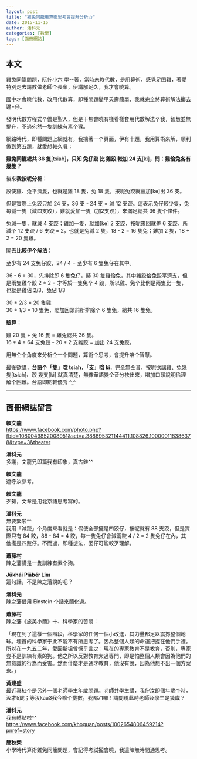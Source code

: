 ```yaml
---
layout: post
title: "雞兔同籠用算術思考會提升分析力"
date: 2015-11-15
author: 潘科元
categories: [數學]
tags: [面冊網誌]
---
```

## 本文

雞兔同籠問題，阮佇小六 學\--著，當時未教代數，是用算術，感覺足困難，著愛特別走去請教做老師个長輩，伊講解足久，我才會曉算。

國中才會曉代數，改用代數算，即種問題變甲夭壽簡單，我就完全將算術解法擲去邊=仔。

發明代數方程式个儂是聖人，但是干焦會曉有樣看樣套用代數解法个我，智慧並無提升，不過宛然一隻訓練有素个猴。

網路時代，即種問題上網就有，我揣著一个頁面，伊有十題，我用算術來解，順利做到第五題，就愛想較久囉：

**雞兔同籠總共 36 隻**[tsiah]**，只知 兔仔跤 比 雞跤 較加 24 支**[ki]**，問：雞佮兔各有幾隻？**

後來**我按呢分析：**

設使雞、兔平濟隻，也就是雞 18 隻，兔 18 隻，按呢兔跤就會加[ke]出 36 支。

但是實際上兔跤只加 24 支，36 支 - 24 支 = 減 12 支跤。這表示兔仔較少隻，兔每減一隻（減四支跤），雞就愛加一隻（加2支跤），來滿足總共 36 隻个條件。

兔減一隻，就減 4 支跤；雞加一隻，就加[ke] 2 支跤，按呢來回就差 6 支跤，所減个 12 支跤 / 6 支跤 = 2，也就是兔減 2 隻，18 - 2 = 16 隻兔；雞加 2 隻，18 + 2 = 20 隻雞。

閣去**比較伊个解法：**

至少有 24 支兔仔跤，24 / 4 = 至少有 6 隻兔仔在其中。

36 - 6 = 30，先排除即 6 隻兔仔，賰 30 隻雞佮兔，其中雞跤佮兔跤平濟支，但是兩隻雞个跤 2 * 2 = 才等於一隻兔个 4 跤，所以雞、兔个比例是兩隻比一隻，也就是雞佔 2/3，兔佔 1/3

30 * 2/3 = 20 隻雞  
30 * 1/3 = 10 隻免，閣加回頭前所排除个 6 隻兔，總共 16 隻兔。

**驗算：**

雞 20 隻 + 兔 16 隻 = 雞兔總共 36 隻。  
16 * 4 = 64 支兔跤 - 20 * 2 支雞跤 = 加出 24 支兔跤。

用無仝个角度來分析仝一个問題，算術个思考，會提升咱个智慧。

最後欲講，**台語个「隻」唸 tsiah，「支」唸 ki**，完全無仝音，按呢欲講雞、兔幾隻[tsiah]、跤 幾支[ki] 就真清楚，無像華語變仝音分袂出來，增加口頭說明佮理解个困難。台語即點較優秀 ^_^

---

## 面冊網誌留言

**賴文龍**  
https://www.facebook.com/photo.php?fbid=1080049852008951&set=a.388695321144411.108826.100000118386378&type=3&theater

**潘科元**  
多謝，文龍兄即篇我有印象，真古錐^^

**賴文龍**  
遮呼汝參考。

**賴文龍**  
歹勢，文章是用北京語思考寫的。

**潘科元**  
無要緊啦^^  
我用「減跤」个角度來看就是：假使全部攏是四跤仔，按呢就有 88 支跤，但是實際只有 84 跤，88 - 84 = 4 跤，每一隻兔仔會減兩跤 4 / 2 = 2 隻兔仔在內，其他攏是四跤仔。不而過，即種想法，囡仔可能較歹理解。

**蕭藤村**  
陳之藩講是一隻訓練有素个狗。

**Jūkhái Piãbér Lîm**  
這句話，不是陳之藩說的吧？

**潘科元**  
陳之藩借用 Einstein 个話來簡化過。

**蕭藤村**  
陳之藩《旅美小簡》十、科學家的苦悶：

「現在到了這樣一個階段，科學家的任何一個小改進，其力量都足以震撼整個地球。埋首的科學家于此不能不有所思考了。因為整個人類的命運把握在他們手裡。所以在一九五二年，愛因斯坦曾慨乎言之：現在的專家教育不是教育，否則，專家豈不是訓練有素的狗。他之所以反對教育太過專門，即是怕整個人類會因為他們的無意識的行為而受害。然而什麼才是通才教育，他沒有說，因為他想不出一個方案來。」

**黃建盛**  
最近真紅个是另外一個老師學生年歲問題。老師共學生講，我佇汝即個年歲个時，汝才5歲；等汝kau3我今嘛个歲數，我都71囉！請問現此時老師及學生是幾歲？

**潘科元**  
我有轉貼啦^^  
https://www.facebook.com/khoguan/posts/1002654806459214?pnref=story

**簡秋榮**  
小學時代算術雞兔同籠問題，會記得考試攏會曉，我這陣無時間通思考。
